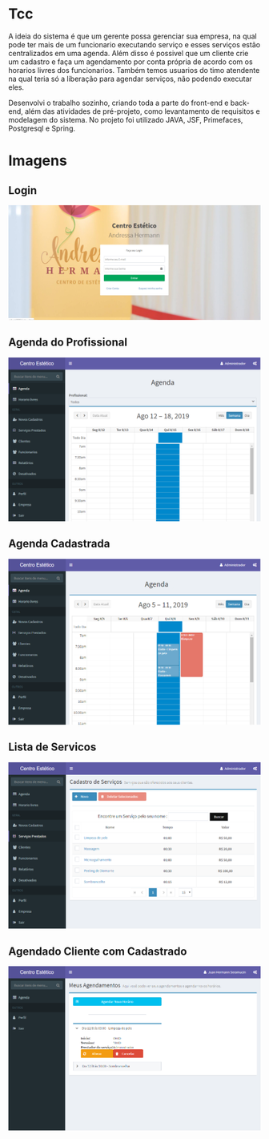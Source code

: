 # Tcc

A ideia do sistema é que um gerente possa gerenciar sua empresa, na qual pode ter mais de um funcionario executando serviço e esses serviços estão centralizados em uma agenda.
Além disso é possivel que um cliente crie um cadastro e faça um agendamento por conta própria de acordo com os horarios livres dos funcionarios.
Também temos usuarios do timo atendente na qual teria só a liberação para agendar serviços, não podendo executar eles.

Desenvolvi o trabalho sozinho, criando toda a parte do front-end e back-end, além das atividades de pré-projeto, como levantamento de requisitos e modelagem do sistema. 
No projeto foi utilizado JAVA, JSF, Primefaces, Postgresql e Spring.



# Imagens
## Login
<img src="/Imagens/Login.png" alt="Login"/>

## Agenda do Profissional
<img src="/Imagens/AgendaProfissional.PNG" alt="Agenda do Profissional"/>

## Agenda Cadastrada
<img src="/Imagens/AgandaCadastrada.PNG" alt="Aganda Cadastrada"/>

## Lista de Servicos
<img src="/Imagens/ListaServicos.PNG" alt="Lista de Servicos"/>

## Agendado Cliente com Cadastrado
<img src="/Imagens/AgendaClientecadastrado.PNG" alt="Agenda do Cliente com Cadastrado"/>

